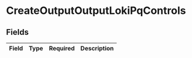 # CreateOutputOutputLokiPqControls


## Fields

| Field       | Type        | Required    | Description |
| ----------- | ----------- | ----------- | ----------- |